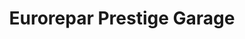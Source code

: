---
title: "Eurorepar Prestige Garage"
url: /thoirette/eurorepar-prestige-garage/
shop: Autowerkstatt
---